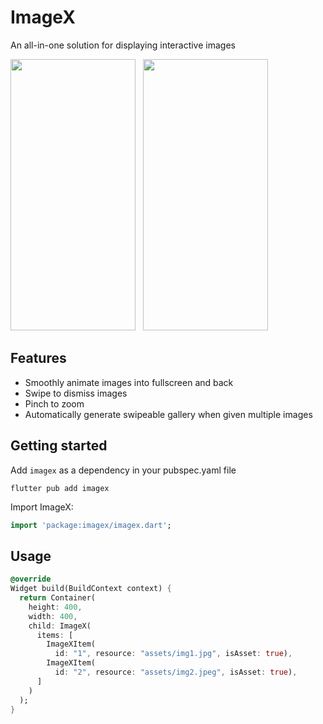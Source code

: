 <!--
This README describes the package. If you publish this package to pub.dev,
this README's contents appear on the landing page for your package.

For information about how to write a good package README, see the guide for
[writing package pages](https://dart.dev/guides/libraries/writing-package-pages).

For general information about developing packages, see the Dart guide for
[creating packages](https://dart.dev/guides/libraries/create-library-packages)
and the Flutter guide for
[developing packages and plugins](https://flutter.dev/developing-packages).
-->
# ImageX

An all-in-one solution for displaying interactive images

<img src="https://user-images.githubusercontent.com/70937274/216778063-619e86a5-a512-4cf0-af08-6bc35eb75bf6.gif" height="434" width="200">&nbsp;&nbsp;&nbsp;<img src="https://user-images.githubusercontent.com/70937274/216778074-3660e543-92a7-48b8-a8c7-65d181eb609e.gif" height="434" width="200">
## Features

- Smoothly animate images into fullscreen and back
- Swipe to dismiss images
- Pinch to zoom
- Automatically generate swipeable gallery when given multiple images

## Getting started

Add `imagex` as a dependency in your pubspec.yaml file

```
flutter pub add imagex
```

Import ImageX:
```dart
import 'package:imagex/imagex.dart';
```

## Usage


```dart
@override
Widget build(BuildContext context) {
  return Container(
    height: 400,
    width: 400,
    child: ImageX(
      items: [
        ImageXItem(
          id: "1", resource: "assets/img1.jpg", isAsset: true),
        ImageXItem(
          id: "2", resource: "assets/img2.jpeg", isAsset: true),
      ]
    )
  );
}
```

